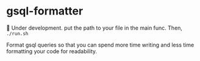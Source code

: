 # gsql-formatter
🚧 Under development. put the path to your file in the main func. Then, `./run.sh`

Format gsql queries so that you can spend more time writing and less time formatting your code for readability.
